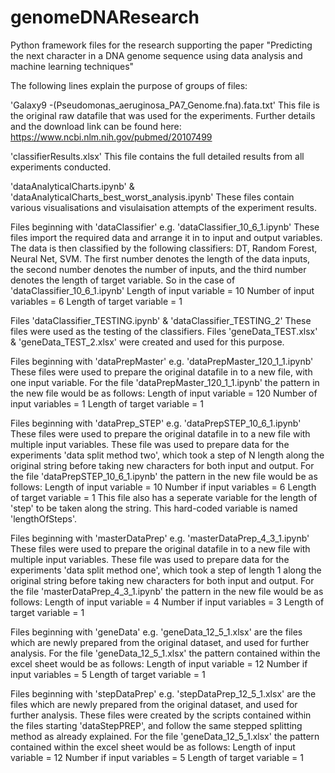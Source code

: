 # genomeDNAResearch
Python framework files for the research supporting the paper "Predicting the next character in a DNA genome sequence using data analysis and machine learning techniques"

The following lines explain the purpose of groups of files:

'Galaxy9 -(Pseudomonas_aeruginosa_PA7_Genome.fna).fata.txt'
This file is the original raw datafile that was used for the experiments.
Further details and the download link can be found here: https://www.ncbi.nlm.nih.gov/pubmed/20107499


'classifierResults.xlsx'
This file contains the full detailed results from all experiments conducted.


'dataAnalyticalCharts.ipynb' & 'dataAnalyticalCharts_best_worst_analysis.ipynb'
These files contain various visualisations and visulaisation attempts of the experiment results.


Files beginning with 'dataClassifier' e.g. 'dataClassifier_10_6_1.ipynb'
These files import the required data and arrange it in to input and output variables.
The data is then classified by the following classifiers: DT, Random Forest, Neural Net, SVM.
The first number denotes the length of the data inputs, the second number denotes the number of inputs,
and the third number denotes the length of target variable.
So in the case of 'dataClassifier_10_6_1.ipynb'
Length of input variable = 10
Number of input variables = 6
Length of target variable = 1


Files 'dataClassifier_TESTING.ipynb' & 'dataClassifier_TESTING_2'
These files were used as the testing of the classifiers.
Files 'geneData_TEST.xlsx' & 'geneData_TEST_2.xlsx' were created and used for this purpose.


Files beginning with 'dataPrepMaster' e.g. 'dataPrepMaster_120_1_1.ipynb'
These files were used to prepare the original datafile in to a new file, with one input variable.
For the file 'dataPrepMaster_120_1_1.ipynb' the pattern in the new file would be as follows:
Length of input variable = 120
Number of input variables = 1
Length of target variable = 1


Files beginning with 'dataPrep_STEP' e.g. 'dataPrepSTEP_10_6_1.ipynb'
These files were used to prepare the original datafile in to a new file with multiple input variables.
These file was used to prepare data for the experiments 'data split method two', which took a step of N length along the 
original string before taking new characters for both input and output.
For the file 'dataPrepSTEP_10_6_1.ipynb' the pattern in the new file would be as follows:
Length of input variable = 10
Number if input variables = 6
Length of target variable = 1
This file also has a seperate variable for the length of 'step' to be taken along the string.
This hard-coded variable is named 'lengthOfSteps'.


Files beginning with 'masterDataPrep' e.g. 'masterDataPrep_4_3_1.ipynb'
These files were used to prepare the original datafile in to a new file with multiple input variables.
These file was used to prepare data for the experiments 'data split method one', which took a step of length 1 along the 
original string before taking new characters for both input and output.
For the file 'masterDataPrep_4_3_1.ipynb' the pattern in the new file would be as follows:
Length of input variable = 4
Number if input variables = 3
Length of target variable = 1


Files beginning with 'geneData' e.g. 'geneData_12_5_1.xlsx' are the files which are newly prepared from the original dataset,
and used for further analysis.
For the file 'geneData_12_5_1.xlsx' the pattern contained within the excel sheet would be as follows:
Length of input variable = 12
Number if input variables = 5
Length of target variable = 1


Files beginning with 'stepDataPrep' e.g. 'stepDataPrep_12_5_1.xlsx' are the files which are newly prepared from the original dataset,
and used for further analysis.
These files were created by the scripts contained within the files starting 'dataStepPREP', and follow the same stepped splitting 
method as already explained.
For the file 'geneData_12_5_1.xlsx' the pattern contained within the excel sheet would be as follows:
Length of input variable = 12
Number if input variables = 5
Length of target variable = 1
